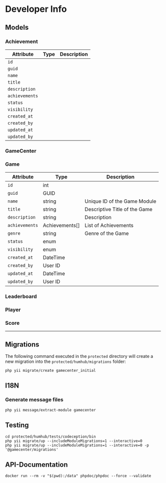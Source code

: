 # Developer Info

## Models

### Achievement

| Attribute      | Type | Description |
|----------------|------|-------------|
| `id`           |      |             |
| `guid`         |      |             |
| `name`         |      |             |
| `title`        |      |             |
| `description`  |      |             |
| `achievements` |      |             |
| `status`       |      |             |
| `visibility`   |      |             |
| `created_at`   |      |             |
| `created_by`   |      |             |
| `updated_at`   |      |             |
| `updated_by`   |      |             |

### GameCenter

### Game

| Attribute      | Type           | Description                   |
|----------------|----------------|-------------------------------|
| `id`           | int            |                               |
| `guid`         | GUID           |                               |
| `name`         | string         | Unique ID of the Game Module  |
| `title`        | string         | Descriptive Title of the Game |
| `description`  | string         | Description                   |
| `achievements` | Achievements[] | List of Achievements          |
| `genre`        | string         | Genre of the Game             |
| `status`       | enum           |                               |
| `visibility`   | enum           |                               |
| `created_at`   | DateTime       |                               |
| `created_by`   | User ID        |                               |
| `updated_at`   | DateTime       |                               |
| `updated_by`   | User ID        |                               |

### Leaderboard

### Player

### Score

---

## Migrations

The following command executed in the `protected` directory will create a new migration into the `protected/humhub/migrations` folder:

```shell
php yii migrate/create gamecenter_initial
```

## I18N

### Generate message files

```shell
php yii message/extract-module gamecenter
```

## Testing

```shell
cd protected/humhub/tests/codeception/bin
php yii migrate/up --includeModuleMigrations=1 --interactive=0
php yii migrate/up --includeModuleMigrations=1 --interactive=0 -p '@gamecenter/migrations'
```

## API-Documentation

```shell
docker run --rm -v "$(pwd):/data" phpdoc/phpdoc --force --validate
```
